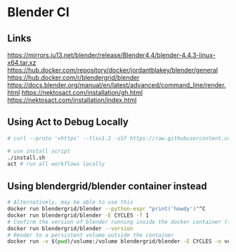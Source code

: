 # Blender CI

## Links

<https://mirrors.iu13.net/blender/release/Blender4.4/blender-4.4.3-linux-x64.tar.xz>
<https://hub.docker.com/repository/docker/jordantblakey/blender/general>
<https://hub.docker.com/r/blendergrid/blender>
<https://docs.blender.org/manual/en/latest/advanced/command_line/render.html>
<https://nektosact.com/installation/gh.html>
<https://nektosact.com/installation/index.html>

## Using Act to Debug Locally

```sh
# curl --proto '=https' --tlsv1.2 -sSf https://raw.githubusercontent.com/nektos/act/master/install.sh | sudo bash

# use install script
./install.sh
act # run all workflows locally

```

## Using blendergrid/blender container instead

```sh
# Alternatively, may be able to use this
docker run blendergrid/blender --python-expr "print('howdy')"^C
docker run blendergrid/blender -E CYCLES -f 1
# Confirm the version of blender running inside the docker container (latest)
docker run blendergrid/blender --version
# Render to a persistent volume outside the container
docker run -v $(pwd)/volume:/volume blendergrid/blender -E CYCLES -o volume/test_ -f 1

```
